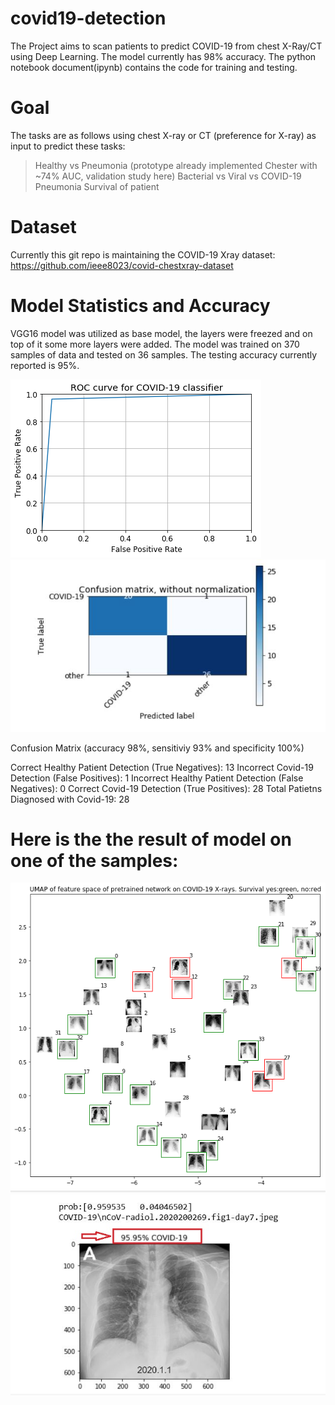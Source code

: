 # covid19-detection
The Project aims to scan patients to predict COVID-19 from chest X-Ray/CT using Deep Learning. The model currently has 98% accuracy. The python notebook document(ipynb) contains the code for training and testing.

# Goal
The tasks are as follows using chest X-ray or CT (preference for X-ray) as input to predict these tasks:
> Healthy vs Pneumonia (prototype already implemented Chester with ~74% AUC, validation study here)
> Bacterial vs Viral vs COVID-19 Pneumonia
> Survival of patient

# Dataset
Currently this git repo is maintaining the COVID-19 Xray dataset:
https://github.com/ieee8023/covid-chestxray-dataset


# Model Statistics and Accuracy
VGG16 model was utilized as base model, the layers were freezed and on top of it some more layers were added. The model was trained on 370 samples of data and tested on 36 samples. The testing accuracy currently reported is 95%.

![ROC curve of model](covid-roc.png)
![Confusion matrix](cmatrix.JPG)

Confusion Matrix (accuracy 98%, sensitiviy 93% and specificity 100%)

Correct Healthy Patient Detection (True Negatives): 13
Incorrect Covid-19 Detection (False Positives): 1
Incorrect Healthy Patient Detection (False Negatives): 0
Correct Covid-19 Detection (True Positives): 28
Total Patietns Diagnosed with Covid-19: 28


# Here is the the result of model on one of the samples:
![Initial Result](covid-xray-umap.png)
![X-Ray of COVID-19 Positive patient](covid-19.JPG)
